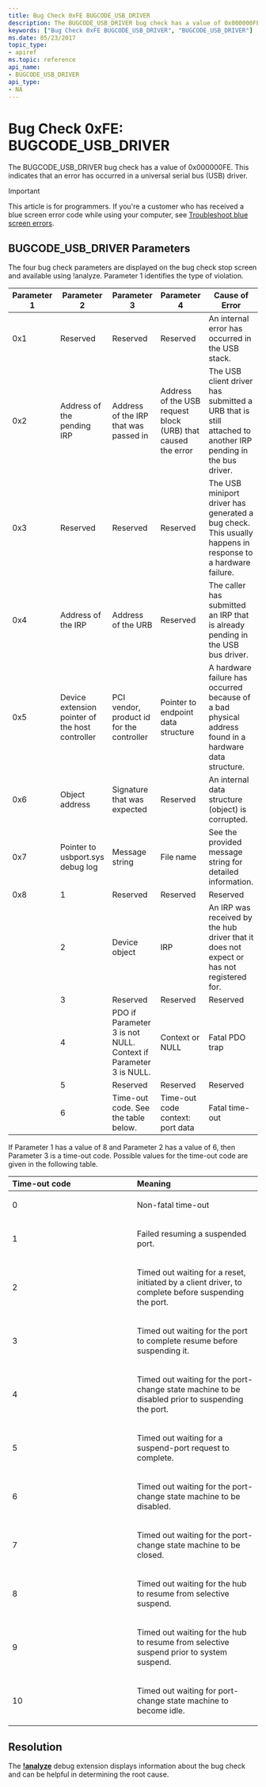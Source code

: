 ```yaml
---
title: Bug Check 0xFE BUGCODE_USB_DRIVER
description: The BUGCODE_USB_DRIVER bug check has a value of 0x000000FE. This indicates that an error has occurred in a universal serial bus (USB) driver.
keywords: ["Bug Check 0xFE BUGCODE_USB_DRIVER", "BUGCODE_USB_DRIVER"]
ms.date: 05/23/2017
topic_type:
- apiref
ms.topic: reference
api_name:
- BUGCODE_USB_DRIVER
api_type:
- NA
---
```


# Bug Check 0xFE: BUGCODE\_USB\_DRIVER


The BUGCODE\_USB\_DRIVER bug check has a value of 0x000000FE. This indicates that an error has occurred in a universal serial bus (USB) driver.

> [!IMPORTANT]
> This article is for programmers. If you're a customer who has received a blue screen error code while using your computer, see [Troubleshoot blue screen errors](https://www.windows.com/stopcode).


## BUGCODE\_USB\_DRIVER Parameters


The four bug check parameters are displayed on the bug check stop screen and available using !analyze. Parameter 1 identifies the type of violation.

| Parameter 1 | Parameter 2 | Parameter 3 | Parameter 4 | Cause of Error                            | 
|-------------|-------------|-------------|-------------|-------------------------------------------|
| 0x1 | Reserved | Reserved | Reserved | An internal error has occurred in the USB stack. |
| 0x2 | Address of the pending IRP | Address of the IRP that was passed in| Address of the USB request block (URB) that caused the error | The USB client driver has submitted a URB that is still attached to another IRP pending in the bus driver.| 
|0x3| Reserved | Reserved| Reserved| The USB miniport driver has generated a bug check. This usually happens in response to a hardware failure.|
| 0x4 | Address of the IRP| Address of the URB| Reserved| The caller has submitted an IRP that is already pending in the USB bus driver.| 
| 0x5| Device extension pointer of the host controller| PCI vendor, product id for the controller| Pointer to endpoint data structure| A hardware failure has occurred because of a bad physical address found in a hardware data structure.| 
| 0x6 | Object address| Signature that was expected| Reserved | An internal data structure (object) is corrupted.|
| 0x7 | Pointer to usbport.sys debug log | Message string | File name | See the provided message string for detailed information.|
| 0x8 | 1 | Reserved | Reserved | Reserved |
| | 2 | Device object  | IRP | An IRP was received by the hub driver that it does not expect or has not registered for. |
| | 3 | Reserved | Reserved | Reserved
| | 4 | PDO if Parameter 3 is not NULL. Context if Parameter 3 is NULL. | Context or NULL | Fatal PDO trap
| | 5 | Reserved | Reserved | Reserved |
| | 6 | Time-out code. See the table below. | Time-out code context: port data | Fatal time-out

If Parameter 1 has a value of 8 and Parameter 2 has a value of 6, then Parameter 3 is a time-out code. Possible values for the time-out code are given in the following table.

<table>
<colgroup>
<col width="50%" />
<col width="50%" />
</colgroup>
<thead>
<tr class="header">
<th align="left">Time-out code</th>
<th align="left">Meaning</th>
</tr>
</thead>
<tbody>
<tr class="odd">
<td align="left"><p>0</p></td>
<td align="left"><p>Non-fatal time-out</p></td>
</tr>
<tr class="even">
<td align="left"><p>1</p></td>
<td align="left"><p>Failed resuming a suspended port.</p></td>
</tr>
<tr class="odd">
<td align="left"><p>2</p></td>
<td align="left"><p>Timed out waiting for a reset, initiated by a client driver, to complete before suspending the port.</p></td>
</tr>
<tr class="even">
<td align="left"><p>3</p></td>
<td align="left"><p>Timed out waiting for the port to complete resume before suspending it.</p></td>
</tr>
<tr class="odd">
<td align="left"><p>4</p></td>
<td align="left"><p>Timed out waiting for the port-change state machine to be disabled prior to suspending the port.</p></td>
</tr>
<tr class="even">
<td align="left"><p>5</p></td>
<td align="left"><p>Timed out waiting for a suspend-port request to complete.</p></td>
</tr>
<tr class="odd">
<td align="left"><p>6</p></td>
<td align="left"><p>Timed out waiting for the port-change state machine to be disabled.</p></td>
</tr>
<tr class="even">
<td align="left"><p>7</p></td>
<td align="left"><p>Timed out waiting for the port-change state machine to be closed.</p></td>
</tr>
<tr class="odd">
<td align="left"><p>8</p></td>
<td align="left"><p>Timed out waiting for the hub to resume from selective suspend.</p></td>
</tr>
<tr class="even">
<td align="left"><p>9</p></td>
<td align="left"><p>Timed out waiting for the hub to resume from selective suspend prior to system suspend.</p></td>
</tr>
<tr class="odd">
<td align="left"><p>10</p></td>
<td align="left"><p>Timed out waiting for port-change state machine to become idle.</p></td>
</tr>
</tbody>
</table>

## Resolution

The [**!analyze**](-analyze.md) debug extension displays information about the bug check and can be helpful in determining the root cause.
 
 

 




